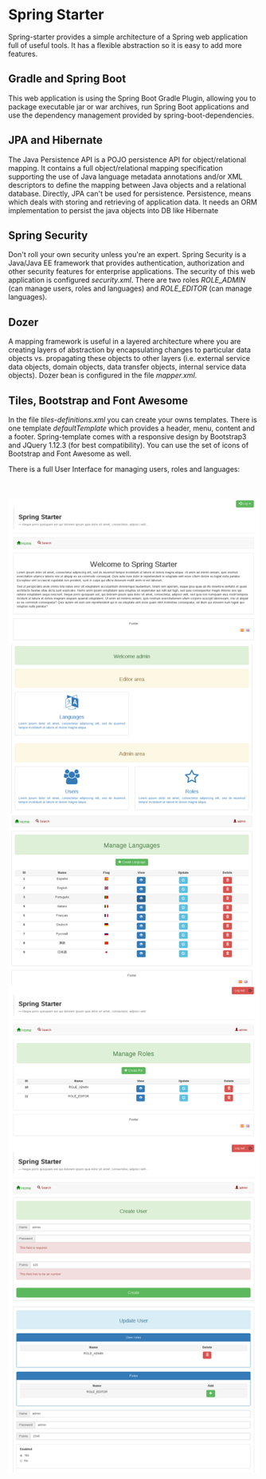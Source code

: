 # Spring Starter

Spring-starter provides a simple architecture of a Spring web application full of useful tools. It has a flexible abstraction so it is easy to add more features.

## Gradle and Spring Boot 
This web application is using the Spring Boot Gradle Plugin, allowing you to package executable jar or war archives, run Spring Boot applications and use the dependency management provided by spring-boot-dependencies.

## JPA and Hibernate
The Java Persistence API is a POJO persistence API for object/relational mapping. It contains a full object/relational mapping specification supporting the use of Java language metadata annotations and/or XML descriptors to define the mapping between Java objects and a relational database. Directly, JPA can't be used for persistence. Persistence, means which deals with storing and retrieving of application data. It needs an ORM implementation to persist the java objects into DB like Hibernate

## Spring Security
Don't roll your own security unless you're an expert. Spring Security is a Java/Java EE framework that provides authentication, authorization and other security features for enterprise applications. 
The security of this web application is configured *security.xml*. There are two roles *ROLE_ADMIN* (can manage users, roles and languages) and *ROLE_EDITOR* (can manage languages).

## Dozer
A mapping framework is useful in a layered architecture where you are creating layers of abstraction by encapsulating changes to particular data objects vs. propagating these objects to other layers (i.e. external service data objects, domain objects, data transfer objects, internal service data objects). Dozer bean is configured in the file *mapper.xml*.

## Tiles, Bootstrap and Font Awesome
In the file *tiles-definitions.xml* you can create your owns templates. There is one template *defaultTemplate* which provides a header, menu, content and a footer.
Spring-template comes with a responsive design by Bootstrap3 and JQuery 1.12.3 (for best compatibility). You can use the set of icons of Bootstrap and Font Awesome as well.

There is a full User Interface for managing users, roles and languages:
<br/>
<br/>
<br/>
<br/>
<img src="screenshot/01.png" align="right" />
<br/>
<br/>
<br/>
<br/>
<img src="screenshot/02.png" align="right" />
<br/>
<br/>
<br/>
<br/>
<img src="screenshot/03.png" align="right" />
<br/>
<br/>
<br/>
<br/>
<img src="screenshot/04.png" align="right" />
<br/>
<br/>
<br/>
<br/>
<img src="screenshot/05.png" align="right" />
<br/>
<br/>
<br/>
<br/>
<img src="screenshot/06.png" align="right" />

